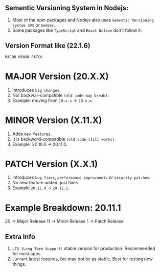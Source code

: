 ## Sementic Versioning System in Nodejs:

1. Most of the npm packages and Nodejs also uses `Sementic Versioning System SVS` or `SemVer`.
2. Some packages like `TypeScript` and `React Native` don't follow it.

## Version Format like (22.1.6)

`MAJOR.MINOR.PATCH`

# MAJOR Version (20.X.X)

1. Introduces `big changes`.
2. Not backwar-compatible `(old code may break)`.
3. Example: moving from `19.x.x` -> `20.x.x`.

# MINOR Version (X.11.X)

1. Adds `new features`.
2. It is backword-compatible `(old code still works)`.
3. Example: 20.10.0 -> 20.11.0.

# PATCH Version (X.X.1)

1. Introduces `bug fixes`, `performance improvments` or `security patches`.
2. No new feature added, just fixes
3. Example `20.11.0` -> `20.11.1`.

# Example Breakdown: 20.11.1

20 -> Major Release
11 -> Minor Release
1 -> Patch Release

## Extra Info

1. `LTS (Long Term Support)` stable version for production. Recommended for most apps.
2. `Current` latest features, but may bot be as stable, Best for testing new things.
